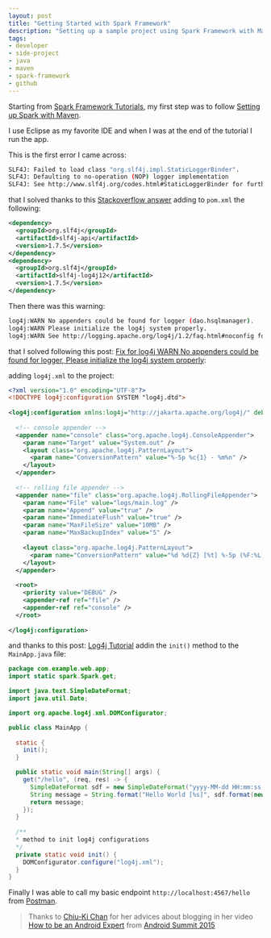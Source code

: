 ```yaml
---
layout: post
title: "Getting Started with Spark Framework"
description: "Setting up a sample project using Spark Framework with Maven"
tags:
- developer
- side-project
- java
- maven
- spark-framework
- github
---
```


Starting from [Spark Framework Tutorials](https://sparktutorials.github.io/), my first step was to follow [Setting up Spark with Maven](https://sparktutorials.github.io/2015/04/02/setting-up-a-spark-project-with-maven.html).

I use Eclipse as my favorite IDE and when I was at the end of the tutorial I run the app.

This is the first error I came across:

```bash
SLF4J: Failed to load class "org.slf4j.impl.StaticLoggerBinder".
SLF4J: Defaulting to no-operation (NOP) logger implementation
SLF4J: See http://www.slf4j.org/codes.html#StaticLoggerBinder for further details.
```

that I solved thanks to this [Stackoverflow answer](https://stackoverflow.com/a/21787813/2768802) adding to `pom.xml` the following:

```xml
<dependency>
  <groupId>org.slf4j</groupId>
  <artifactId>slf4j-api</artifactId>
  <version>1.7.5</version>
</dependency>
<dependency>
  <groupId>org.slf4j</groupId>
  <artifactId>slf4j-log4j12</artifactId>
  <version>1.7.5</version>
</dependency>
```

Then there was this warning:

```bash
log4j:WARN No appenders could be found for logger (dao.hsqlmanager).
log4j:WARN Please initialize the log4j system properly.
log4j:WARN See http://logging.apache.org/log4j/1.2/faq.html#noconfig for more info.
```

that I solved following this post: [Fix for log4j WARN No appenders could be found for logger, Please initialize the log4j system properly](http://www.journaldev.com/10721/log4j-warn-no-appenders-could-be-found-for-logger-please-initialize-the-log4j-system-properly):

adding `log4j.xml` to the project:

```xml
<?xml version="1.0" encoding="UTF-8"?>
<!DOCTYPE log4j:configuration SYSTEM "log4j.dtd">
 
<log4j:configuration xmlns:log4j="http://jakarta.apache.org/log4j/" debug="false">
 
  <!-- console appender -->
  <appender name="console" class="org.apache.log4j.ConsoleAppender">
    <param name="Target" value="System.out" />
    <layout class="org.apache.log4j.PatternLayout">
      <param name="ConversionPattern" value="%-5p %c{1} - %m%n" />
    </layout>
  </appender>
     
  <!-- rolling file appender -->
  <appender name="file" class="org.apache.log4j.RollingFileAppender">
    <param name="File" value="logs/main.log" />
    <param name="Append" value="true" />
    <param name="ImmediateFlush" value="true" />
    <param name="MaxFileSize" value="10MB" />
    <param name="MaxBackupIndex" value="5" />
 
    <layout class="org.apache.log4j.PatternLayout">
      <param name="ConversionPattern" value="%d %d{Z} [%t] %-5p (%F:%L) - %m%n" />
    </layout>
  </appender>
 
  <root>
    <priority value="DEBUG" />
    <appender-ref ref="file" />
    <appender-ref ref="console" />
  </root>
 
</log4j:configuration>
```

and thanks to this post: [Log4j Tutorial](http://www.journaldev.com/10689/log4j-tutorial) addin the `init()` method to the `MainApp.java` file:

```java
package com.example.web.app;
import static spark.Spark.get;

import java.text.SimpleDateFormat;
import java.util.Date;

import org.apache.log4j.xml.DOMConfigurator;

public class MainApp {
	
  static {
    init();
  }

  public static void main(String[] args) {
    get("/hello", (req, res) -> {
      SimpleDateFormat sdf = new SimpleDateFormat("yyyy-MM-dd HH:mm:ss.SSS");
      String message = String.format("Hello World [%s]", sdf.format(new Date()));
      return message;
    });
  }
	
  /**
  * method to init log4j configurations
  */
  private static void init() {
    DOMConfigurator.configure("log4j.xml");
  }
}
```

Finally I was able to call my basic endpoint `http://localhost:4567/hello` from [Postman](https://www.getpostman.com/).


> Thanks to [Chiu-Ki Chan](https://twitter.com/chiuki) for her advices about blogging in her video [How to be an Android Expert](https://www.youtube.com/watch?v=IMSY1uH4nT8) from [Android Summit 2015](https://www.youtube.com/playlist?list=PLzJZrgVJE8Bbjjpj7Sc3CpldvIiGnJFDg)